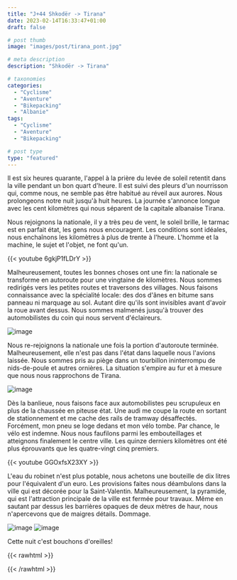 ```yaml
---
title: "J+44 Shkodër -> Tirana"
date: 2023-02-14T16:33:47+01:00
draft: false

# post thumb
image: "images/post/tirana_pont.jpg"

# meta description
description: "Shkodër -> Tirana"

# taxonomies
categories:
  - "Cyclisme" 
  - "Aventure" 
  - "Bikepacking"
  - "Albanie"
tags:
  - "Cyclisme" 
  - "Aventure" 
  - "Bikepacking" 

# post type
type: "featured"
---
```


Il est six heures quarante, l'appel à la prière du levée de soleil retentit dans la ville pendant un bon quart d'heure. Il est suivi des pleurs d'un nourrisson qui, comme nous, ne semble pas être habitué au réveil aux aurores. Nous prolongeons notre nuit jusqu'à huit heures. La journée s'annonce longue avec les cent kilomètres qui nous séparent de la capitale albanaise Tirana. 

Nous rejoignons la nationale, il y a très peu de vent, le soleil brille, le tarmac est en parfait état, les gens nous encouragent. Les conditions sont idéales, nous enchaînons les kilomètres à plus de trente à l'heure. L'homme et la machine, le sujet et l'objet, ne font qu'un. 

{{< youtube 6gkjP1fLDrY >}}

Malheureusement, toutes les bonnes choses ont une fin: la nationale se transforme en autoroute pour une vingtaine de kilomètres. Nous sommes redirigés vers les petites routes et traversons des villages. Nous faisons connaissance avec la spécialité locale: des dos d'ânes en bitume sans panneau ni marquage au sol. Autant dire qu'ils sont invisibles avant d'avoir la roue avant dessus. Nous sommes malmenés jusqu'à trouver des automobilistes du coin qui nous servent d'éclaireurs. 

![image](../../images/post/tirana_mairie.jpg)

Nous re-rejoignons la nationale une fois la portion d'autoroute terminée. Malheureusement, elle n'est pas dans l'état dans laquelle nous l'avions laissée. Nous sommes pris au piège dans un tourbillon ininterrompu de nids-de-poule et autres ornières. La situation s'empire au fur et à mesure que nous nous rapprochons de Tirana. 

![image](../../images/post/tirana_peinture.jpg)

Dès la banlieue, nous faisons face aux automobilistes peu scrupuleux en plus de la chaussée en piteuse état. Une audi me coupe la route en sortant de stationnement et me cache des rails de tramway désaffectés. Forcément, mon pneu se loge dedans et mon vélo tombe. Par chance, le vélo est indemne. Nous nous faufilons parmi les embouteillages et atteignons finalement le centre ville. Les quinze derniers kilomètres ont été plus éprouvants que les quatre-vingt cinq premiers. 

{{< youtube GGOxfsX23XY >}}

L'eau du robinet n'est plus potable, nous achetons une bouteille de dix litres pour l'équivalent d'un euro. Les provisions faites nous déambulons dans la ville qui est décorée pour la Saint-Valentin. Malheureusement, la pyramide, qui est l'attraction principale de la ville est fermée pour travaux. Même en sautant par dessus les barrières opaques de deux mètres de haur, nous n'apercevons que de maigres détails. Dommage. 

![image](../../images/post/tirana_tour.jpg)
![image](../../images/post/tirana_mosquee.jpg)

Cette nuit c'est bouchons d'oreilles! 

{{< rawhtml >}}
<div class="strava-embed-placeholder" data-embed-type="activity" data-embed-id="8560115561"></div><script src="https://strava-embeds.com/embed.js"></script>
{{< /rawhtml >}}
